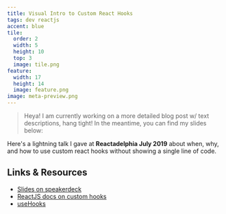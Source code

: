 ```yaml
---
title: Visual Intro to Custom React Hooks
tags: dev reactjs
accent: blue
tile:
  order: 2
  width: 5
  height: 10
  top: 3
  image: tile.png
feature:
  width: 17
  height: 14
  image: feature.png
image: meta-preview.png
---
```


> Heya! I am currently working on a more detailed blog post w/ text descriptions, hang tight! In the meantime, you can find my slides below:

Here's a lightning talk I gave at **Reactadelphia July 2019** about when, why, and how to use custom react hooks without showing a single line of code.

<script async class="speakerdeck-embed" data-id="64cb3c0a70754bb9970226d940088e12" data-ratio="1.77777777777778" src="//speakerdeck.com/assets/embed.js"></script>

## Links & Resources

- [Slides on speakerdeck](https://speakerdeck.com/pixely/visual-intro-to-custom-react-hooks)
- [ReactJS docs on custom hooks](https://reactjs.org/docs/hooks-custom.html)
- [useHooks](https://usehooks.com/)

<!-- 

# (DRAFT)

## s1

today, i'll be doing a lightning talk where i'll be explaining custom react hooks without a single lone of code :)

## s2

hey hi y'all, i'm melody

my pronouns are they / them

- i love tacos, tea, sometimes i'm a unicorn
- and i'm trans for transit

## s3

of course, the reason i'm here and all of us are here, is because we all have an interest in web development. i make websites myself, and you can find our website online at melody.dev

## s4

so let's talk about hooks. chances are, if you're not yet familiar with it, (read quote)

## s5

so let's say you want to build a blog.

## s6

where can hooks be used? you can asked yourself, where is stateful logic involved? in other words where are states needed across components, and bonus points if you can reuse this logic

## s7

you may not be able to see it from a distance, but i included a few examples of where custom hooks can be used

- navigation
- a dark theme switcher

## s9

they're just functions, but they have to follow conventions

## s10

here are examples of hooks you can write that can be reused across components. since the naviagation links and read indicators rely on say, page history, you can use a single hook to handle the history for both of these components. this reduces duplication by moving your logic outside of higher order components and into its own function.

## s11

the beauty of custom hooks is that they're reusable across components, which means you can share them on the net for other people to use! there's this website called usehooks.com that has some custom hooks based on common use cases

(show website)

here's a hook i can import, and implement in just a single line of code!

## s12

...and with just a single line of code i can toggle between light theme and dark themes on this blog

## s14

useYourImagiation() - the official react docs do a gr8 job

-->